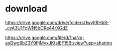 # download

https://drive.google.com/drive/folders/1wyltRHb8-_cyA3U1FqWN5bORe44rXGdZ

https://drive.google.com/file/d/1haNq-aoDwg6bZ3Y9PjMvxJKtsIEF15Bt/view?usp=sharing
